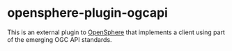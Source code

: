 # opensphere-plugin-ogcapi

This is an external plugin to [OpenSphere](https://github.com/ngageoint/opensphere) that implements
a client using part of the emerging OGC API standards.
